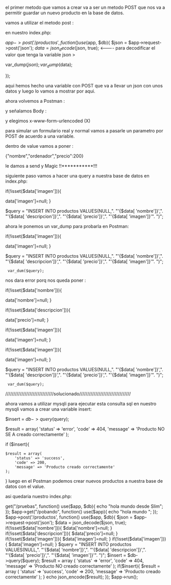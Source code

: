 

el primer metodo que vamos a crear va a ser un metodo POST que nos va a permitir guardar un nuevo producto en la base de datos.

vamos a utilizar el metodo post : 

en nuestro index.php:

$app->post('/productos', fuction() use($app, $db){
  $json = $app->request->post('json');
  $data = json_decode($json, true);            <---- para decodificar el valor que tenga la variable json    >

  var_dump($json);
  var_dump($data);

});

aqui hemos hecho una variable con POST que va a llevar un json con unos datos y luego lo vamos a mostrar por aqui.

ahora volvemos a Postman :

y señalamos Body :

y elegimos x-www-form-urlencoded (X)

para simular un formulario real y normal vamos a pasarle un parametro por POST de acuerdo a una variable.

dentro de value vamos a poner : 

{"nombre","ordenador","precio":200}

le damos a send y Magic !!***********!!!

siguiente paso vamos a hacer una query a nuestra base de datos  en index.php:



if(!isset($data['imagen'])){

data['imagen']=null;
}



$query = "INSERT INTO productos VALUES(NULL,".
      "'{$data[ 'nombre']}',".
      "'{$data[ 'descripcion']}',".
      "'{$data[ 'precio']}',".
      "'{$data[ 'imagen']}'".
     ")";



ahora le ponemos un var_dump para probarla en Postman:

if(!isset($data['imagen'])){

data['imagen']=null;
}



$query = "INSERT INTO productos VALUES(NULL,".
      "'{$data[ 'nombre']}',".
      "'{$data[ 'descripcion']}',".
      "'{$data[ 'precio']}',".
      "'{$data[ 'imagen']}'".
     ")";


     var_dum($query);



nos dara error porq nos queda poner :


if(!isset($data['nombre'])){

data['nombre']=null;
}

if(!isset($data['descripcion'])){

data['precio']=null;
}

if(!isset($data['imagen'])){

data['imagen']=null;
}

if(!isset($data['imagen'])){

data['imagen']=null;
}


$query = "INSERT INTO productos VALUES(NULL,".
      "'{$data[ 'nombre']}',".
      "'{$data[ 'descripcion']}',".
      "'{$data[ 'precio']}',".
      "'{$data[ 'imagen']}'".
     ")";


     var_dum($query);


//////////////////////////////solucionado////////////////////////////////


ahora vamos a utilizar mysqli para ejecutar esta consulta sql en nuestro mysqli vamos a crear una variable insert:

$insert = $db->query($query);

 $result = array(
        'status' => 'error',
        'code' => 404,
        'message' => 'Producto NO SE A creado correctamente'
    );

if ($insert){

    $result = array(
        'status' => 'success',
        'code' => 200,
        'message' => 'Producto creado correctamente'
    );
}
luego en el Postman podemos crear nuevos productos a nuestra base de datos con el value.


asi quedaria nuestro index.php:


<?php

require_once "vendor/autoload.php";

$app = new \Slim\Slim();

$db = new mysqli('localhost', 'root','', 'curso-angular4');
   
$app->get("/pruebas", function() use($app, $db){
           echo "hola mundo desde Slim";
});

$app->get("/pobando", function() use($app){
    echo "hola mundo ";
});


       
$app->post('/productos', function() use($app, $db){
  $json = $app->request->post('json');
  $data = json_decode($json, true);

    if(!isset($data['nombre'])){

    $data['nombre']=null;
    }
    
    if(!isset($data['descripcion'])){
    
    $data['precio']=null;
    }
    
    if(!isset($data['imagen'])){
    
    $data['imagen']=null;
    }
    
    if(!isset($data['imagen'])){
    
    $data['imagen']=null;
    }

     
   $query = "INSERT INTO productos VALUES(NULL,".
   "'{$data[ 'nombre']}',".
   "'{$data[ 'descripcion']}',".
   "'{$data[ 'precio']}',".
   "'{$data[ 'imagen']}'".
  ")";

  $insert = $db->query($query);

  $result = array (
    'status' => 'error',
    'code' => 404,
    'message' => 'Producto NO creado correctamente'
  ); 
 

if($insert){
  $result = array (
    'status' => 'success',
    'code' => 200,
    'message' => 'Producto creado correctamente'
  );
}

echo json_encode($result);

});

$app->run();


